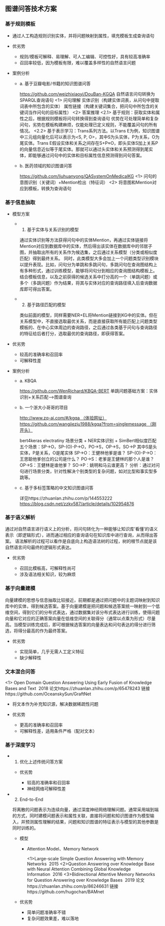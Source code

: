 ## 图谱问答技术方案

### 基于规则模板

- 通过人工构造规则识别实体，并将问题映射到属性，填充模板生成查询语句
- 优劣势

	- 规则/模板可解释、易理解、可人工编辑、可控性好，具有较高准确率
	- 召回率较低，因为模板有限，难以覆盖多样性的自然语言问题

- 案例分析

	- a. 基于豆瓣电影/书籍的知识图谱问答

	  https://github.com/weizhixiaoyi/DouBan-KGQA
	  自然语言问句转换为SPARQL查询语句
	  <1> 问句理解
	  实体识别（构建实体词表，从问句中提取词表中所包含的实体）
	  属性链接（构建关键词集合，把问句中所包含的关键词当作问句的目标属性）
	  <2> 答案推理
	  <2.1> 基于规则：获取实体和属性之后，根据规则模板将问句转换得到查询语句
	  优势在可处理简单和复杂问句，劣势在模板构建麻烦，仅能处理已定义规则，不能覆盖问句的所有情况。
	  <2.2> 基于表示学习：Trans系列方法。以Trans E为例，知识图谱中三元组向量化后可以表示为<S, P, O>，其中S为头实体，P为关系，O为尾实体。Trans E假设实体和关系之间存在S+P≈O，即头实体S加上关系P的向量信息近似等于尾实体。那就可以通过头实体和关系预测得到尾实体，即能够通过问句中的实体和目标属性信息预测得到问句答案。

	- b. 医药领域的知识图谱问答

	  https://github.com/liuhuanyong/QASystemOnMedicalKG
	  <1> 问句的意图识别（关键词）+Mention检出（特征词）
	  <2> 将意图和Mention对应到模板，转换为查询语句

### 基于信息抽取

- 模型方案

	- 1. 基于实体与关系识别的模型

	  通过实体识别等方法获得问句中的实体Mention，再通过实体链接将Mention对应到数据库中的实体，然后得出该实体在数据库中的邻居子图，并抽取出所有的关系作为候选集，之后通过关系模型（分类或相似度匹配）得到最终关系。
	  同时，此类模型大多会加上一个问题类型识别模块以提升表现。比如，问句分为单跳和多跳问句，多跳问句在查询图结构上有多种形式，通过训练模型，能够将问句分到相应的查询图结构模板上。结合模板信息，以及之前获得的候选关系中打分高的一个（单跳问题）或多个（多跳问题）作为结果，将其与实体对应的查询路径填入后查询数据库即可得出答案。

	- 2. 基于路径匹配的模型

	  类似前面的模型，同样需要NER+EL将Mention链接到KG中的实体。但在关系模型中，不直接选取最优关系，而是直接获取所有能匹配上问题类型模板的、在中心实体周边的查询路径，之后通过各类基于问句与查询路径的特征给后者打分，选取最优的查询路径，即获得答案。

- 优劣势

	- 较高的准确率和召回率
	- 可解释性差

- 案例分析

	- a. KBQA

	  https://github.com/WenRichard/KBQA-BERT
	  单跳问题基础方案：实体识别+关系匹配-->图谱查询

	- b. 一个浙大小哥哥的项目

	  http://www.zq-ai.com/#/kgqa （体验网址）
	  https://github.com/wangjiezju1988/kgqa?from=singlemessage （刚开头）
	  
	  bert4keras electratiny 场景分类 + NER实体识别 + SimBert相似度匹配
	  五个场景：SP->O，SP-(O)-P->O，PO->S，OP->S，SO->P
	  其中S是头实体，P是关系，O是尾实体
	  SP->O：王健林他爹是谁？
	  SP-(O)-P->O：王思聪他爹创立的公司是什么？
	  PO->S：老爹是王健林的那个人是谁？
	  OP->S：王健林是谁他爹？
	  SO->P：姚明和马云谁更高？
	  分析：通过对问句进行场景分类，针对性解决个别类型的复杂问题，如对比型和事实型多跳等。

	- c. 基于多标签策略的中文知识图谱问答

	  详见https://zhuanlan.zhihu.com/p/144553222
	  https://blog.csdn.net/zzkv587/article/details/102954876

### 基于语义解析

通过对自然语言进行语义上的分析，将问句转化为一种能够让知识库’看懂’的语义表示（即逻辑形式），进而通过相应的查询语句在知识库中进行查询，从而得出答案。
语法解析的过程可以看作是自底向上构造语法树的过程，树的根节点就是该自然语言问句最终的逻辑形式表达。

- 优劣势

	- 召回比模板高，可解释性尚可
	- 涉及语法相关知识，较为麻烦

### 基于向量建模

向量建模的思想与信息抽取比较接近，前期都是通过把问题中的主题词映射到知识库中的实体，得到候选答案。基于向量建模是把问题和候选答案统一映射到一个低维空间，得到它们的分布式表达，通过数据集对该分布式表达进行训练，使得问题向量和它对应的正确答案向量在低维空间的关联得分（通常以点乘为形式）尽量高。当模型训练完成后，即可根据候选答案的向量表达和问句表达的得分进行筛选，将得分最高的作为最终答案。

- 优劣势

	- 实现简单，几乎无需人工定义特征
	- 缺少解释性

### 文本混合问答

<1> Open Domain Question Answering Using Early Fusion of Knowledge Bases and Text  2018
论文https://zhuanlan.zhihu.com/p/65478243
链接https://github.com/OceanskySun/GraftNet

- 将文本作为补充知识源，解决数据稀疏性问题
- 优劣势

	- 更高的准确率和召回率
	- 可解释性差，适用条件严格（配对文本）

### 基于深度学习

- 1. 优化上述传统问答方案

	- 优劣势

		- 较高的准确率和召回率
		- 神经网络可解释性差

- 2. End-to-End

  将离散的问题表示为连续向量，通过深度神经网络理解问题。通常采用端到端的方式，同时建模问题表示和属性关联，直接将问题和知识图谱作为模型输入，并预测属性理解的结果，问题和知识图谱的特征表示与模型的其他参数是同时训练的。

	- 模型

		- Attention Model、Memory Network

		  <1>Large-scale Simple Question Answering with Memory Networks  2015
		  <2>Question Answering over Knowledge Base with Neural Attention Combining Global Knowledge Information  2016
		  <3>Bidirectional Attentive Memory Networks for Question Answering over Knowledge Bases  2019
		  论文https://zhuanlan.zhihu.com/p/86246631
		  链接https://github.com/hugochan/BAMnet

	- 优劣势

		- 简单问题准确率不错
		- 复杂问题效果差，难以落地
